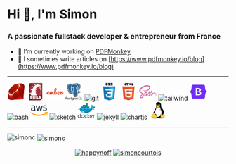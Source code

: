 # Hi 👋, I'm Simon

### A passionate fullstack developer & entrepreneur from France

* 🐒 I’m currently working on [PDFMonkey](https://www.pdfmonkey.io)
* 📝 I sometimes write articles on [https://www.pdfmonkey.io/blog](https://www.pdfmonkey.io/blog)

---

<p align="left">
  <img alt="ruby"       src="https://github.com/devicons/devicon/blob/master/icons/ruby/ruby-original.svg" width="40" height="40"/>
  <img alt="rails"      src="https://github.com/devicons/devicon/blob/master/icons/rails/rails-original-wordmark.svg" width="40" height="40"/>
  <img alt="ember"      src="https://github.com/devicons/devicon/blob/master/icons/ember/ember-original-wordmark.svg" width="40" height="40"/>
  <img alt="postgresql" src="https://github.com/devicons/devicon/blob/master/icons/postgresql/postgresql-original-wordmark.svg" width="40" height="40"/>
  <img alt="git"        src="https://www.vectorlogo.zone/logos/git-scm/git-scm-icon.svg" width="40" height="40"/>
  <img alt="css3"       src="https://github.com/devicons/devicon/blob/master/icons/css3/css3-original-wordmark.svg" width="40" height="40"/>
  <img alt="html5"      src="https://github.com/devicons/devicon/blob/master/icons/html5/html5-original-wordmark.svg" width="40" height="40"/>
  <img alt="sass"       src="https://github.com/devicons/devicon/blob/master/icons/sass/sass-original.svg" width="40" height="40"/>
  <img alt="tailwind"   src="https://www.vectorlogo.zone/logos/tailwindcss/tailwindcss-icon.svg" width="40" height="40"/>
  <img alt="bootstrap"  src="https://github.com/devicons/devicon/blob/master/icons/bootstrap/bootstrap-plain.svg" width="40" height="40"/>
  <img alt="bash"       src="https://www.vectorlogo.zone/logos/gnu_bash/gnu_bash-icon.svg" width="40" height="40"/>
  <img alt="aws"        src="https://github.com/devicons/devicon/blob/master/icons/amazonwebservices/amazonwebservices-original-wordmark.svg" width="40" height="40"/>
  <img alt="sketch"     src="https://www.vectorlogo.zone/logos/sketchapp/sketchapp-icon.svg" width="40" height="40"/>
  <img alt="docker"     src="https://github.com/devicons/devicon/blob/master/icons/docker/docker-original-wordmark.svg" width="40" height="40"/>
  <img alt="jekyll"     src="https://www.vectorlogo.zone/logos/jekyllrb/jekyllrb-icon.svg" width="40" height="40"/>
  <img alt="chartjs"    src="https://www.chartjs.org/media/logo-title.svg" width="40" height="40"/>
  <img alt="linux"      src="https://github.com/devicons/devicon/blob/master/icons/linux/linux-original.svg" width="40" height="40"/>
</p>

---

<p><img alt="simonc" align="left" src="https://github-readme-stats.vercel.app/api/top-langs/?username=simonc&layout=compact&hide=html" /></p>
<p>&nbsp;<img alt="simonc" align="center" src="https://github-readme-stats.vercel.app/api?username=simonc&show_icons=true" /></p>

<p align="center">
  <a href="https://twitter.com/happynoff" target="blank"><img alt="happynoff" align="center" src="https://cdn.jsdelivr.net/npm/simple-icons@3.0.1/icons/twitter.svg" height="30" width="30" /></a>
  <a href="https://linkedin.com/in/simoncourtois" target="blank"><img alt="simoncourtois" align="center" src="https://cdn.jsdelivr.net/npm/simple-icons@3.0.1/icons/linkedin.svg" height="30" width="30" /></a>
</p>
